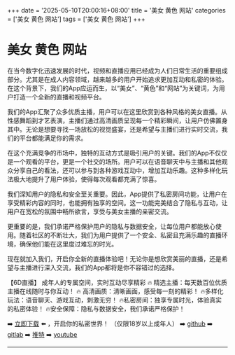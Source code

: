 +++
date = '2025-05-10T20:00:16+08:00'
title = '美女 黄色 网站'
categories = ['美女 黄色 网站']
tags = ['美女 黄色 网站']
+++

# 美女 黄色 网站

在当今数字化迅速发展的时代，视频和直播应用已经成为人们日常生活的重要组成部分。尤其是在成人内容领域，越来越多的用户开始追求更加互动和私密的体验。在这个背景下，我们的App应运而生，以“美女”、“黄色”和“网站”为关键词，为用户打造一个全新的直播和视频平台。

我们的App汇聚了众多优质主播，用户可以在这里欣赏到各种风格的美女直播。从性感舞蹈到才艺表演，主播们通过高清画质呈现每一个精彩瞬间，让用户仿佛置身其中。无论是想要寻找一场放松的视觉盛宴，还是希望与主播们进行实时交流，我们的平台都能满足你的需求。

在这个充满竞争的市场中，独特的互动方式是吸引用户的关键。我们的App不仅仅是一个观看的平台，更是一个社交的场所。用户可以在语音聊天中与主播和其他观众分享自己的看法，还可以参与到各种游戏互动中，增加互动乐趣。这种多样化玩法极大地提升了用户体验，使得每次观看都充满了惊喜。

我们深知用户的隐私和安全至关重要。因此，App提供了私密房间功能，让用户在享受精彩内容的同时，也能拥有独享的空间。这一功能完美结合了隐私与互动，让用户在宽松的氛围中畅所欲言，享受与美女主播的亲密交流。

更重要的是，我们承诺严格保护用户的隐私与数据安全，让每位用户都能放心使用。随着社区的不断壮大，我们为用户提供了一个安全、私密且充满乐趣的直播环境，确保他们能在这里度过难忘的时光。

现在就加入我们，开启你全新的直播体验吧！无论你是想欣赏美丽的直播，还是希望与主播进行深入交流，我们的App都将是你不容错过的选择。

【6D直播】
成年人的专属空间，实时互动尽享精彩
🔥 精选主播：每天数百位优质主播在线随时与你互动！
🔥 高清画质：清晰画面，感受每一刻的精彩！
🔥多样化玩法：语音聊天、游戏互动，刺激无穷！
🔥私密房间：独享专属时光，体验真实的私密体验！
🔥安全保障：隐私与数据安全，我们承诺严格保护！

➡️ [立即下载](https://down123.s3.ap-east-1.amazonaws.com/index.html) ⬅️ ，开启你的私密世界！
（仅限18岁以上成年人）
➡️ [github](https://aldult-live.github.io/)
➡️ [gitlab](https://seo-09598d.gitlab.io/)
➡️ [推特](https://x.com/wegame33)
➡️ [youtube](https://www.youtube.com/@6Dlive)

---
